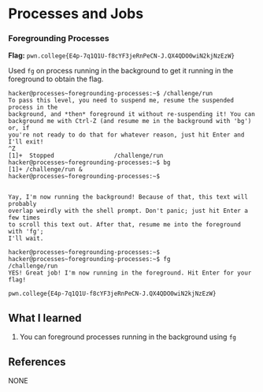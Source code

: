 # Processes and Jobs

### Foregrounding Processes 

**Flag:** `pwn.college{E4p-7q1Q1U-f8cYF3jeRnPeCN-J.QX4QDO0wiN2kjNzEzW}`

Used `fg` on process running in the background to get it running in the foreground to obtain the flag.

```
hacker@processes~foregrounding-processes:~$ /challenge/run 
To pass this level, you need to suspend me, resume the suspended process in the 
background, and *then* foreground it without re-suspending it! You can 
background me with Ctrl-Z (and resume me in the background with 'bg') or, if 
you're not ready to do that for whatever reason, just hit Enter and I'll exit!
^Z
[1]+  Stopped                 /challenge/run
hacker@processes~foregrounding-processes:~$ bg
[1]+ /challenge/run &
hacker@processes~foregrounding-processes:~$ 


Yay, I'm now running the background! Because of that, this text will probably 
overlap weirdly with the shell prompt. Don't panic; just hit Enter a few times 
to scroll this text out. After that, resume me into the foreground with 'fg'; 
I'll wait.

hacker@processes~foregrounding-processes:~$ 
hacker@processes~foregrounding-processes:~$ fg
/challenge/run
YES! Great job! I'm now running in the foreground. Hit Enter for your flag!

pwn.college{E4p-7q1Q1U-f8cYF3jeRnPeCN-J.QX4QDO0wiN2kjNzEzW}
```

## What I learned

1. You can foreground processes running in the background using `fg`

## References

NONE
